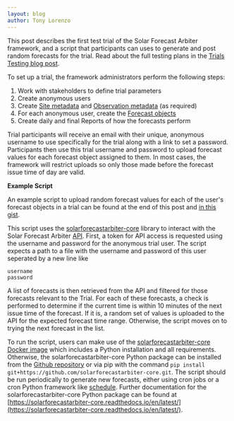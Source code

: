 ```yaml
---
layout: blog
author: Tony Lorenzo
---
```


This post describes the first test trial of the Solar Forecast Arbiter
framework, and a script that participants can uses to generate and post
random forecasts for the trial. Read about the full testing plans in the
[Trials Testing blog post](https://solarforecastarbiter.org/2020/02/12/Trials-Testing.html).

To set up a trial, the framework administrators perform the following steps:

1. Work with stakeholders to define trial parameters
2. Create anonymous users
3. Create [Site metadata](https://solarforecastarbiter.org/datamodel/#site) and [Observation metadata](https://solarforecastarbiter.org/datamodel/#observations) (as required)
4. For each anonymous user, create the [Forecast objects](https://solarforecastarbiter.org/datamodel/#forecasts)
5. Create daily and final Reports of how the forecasts perform

Trial participants will receive an email with their unique, anonymous
username to use specifically for the trial along with a link to set a
password.  Participants then use this trial username and password to
upload forecast values for each forecast object assigned to them.  In
most cases, the framework will restrict uploads so only those made
before the forecast issue time of day are valid.

**Example Script**

An example script to upload random forecast values for each of the user's
forecast objects in a trial can be found at the end of this post and
[in this gist](https://gist.github.com/alorenzo175/93ce302e23821bc6f6a78124f135aebc).

This script uses the
[solarforecastarbiter-core](https://github.com/solararbiter/solarforecastarbiter-core)
library to interact with the Solar Forecast Arbiter
[API](https://api.solarforecastarbiter.org).  First, a token for API
access is requested using the username and password for the anonymous
trial user. The script expects a path to a file with the username and password
of this user seperated by a new line like
```
username
password
```

A list of forecasts is then retrieved from the API and filtered for
those forecasts relevant to the Trial. For each of these forecasts, a
check is performed to determine if the current time is within 10
minutes of the next issue time of the forecast. If it is, a random set
of values is uploaded to the API for the expected forecast time
range. Otherwise, the script moves on to trying the next forecast in
the list.

To run the script, users can make use of the
[solarforecastarbiter-core Docker
image](https://quay.io/repository/solararbiter/solarforecastarbiter-core)
which includes a Python installation and all requirements. Otherwise,
the solarforecastarbiter-core Python package can be installed from the
[Github
repository](https://github.com/solararbiter/solarforecastarbiter-core)
or via pip with the command ``pip install
git+https://github.com/solarforecastarbiter-core.git``. The script
should be run periodically to generate new forecasts, either using
cron jobs or a cron Python framework like
[schedule](https://schedule.readthedocs.io/en/stable/). Further
documentation for the solarforecastarbiter-core Python package can be
found at
[https://solarforecastarbiter-core.readthedocs.io/en/latest/](https://solarforecastarbiter-core.readthedocs.io/en/latest/).


<script src="https://gist.github.com/alorenzo175/93ce302e23821bc6f6a78124f135aebc.js"></script>
